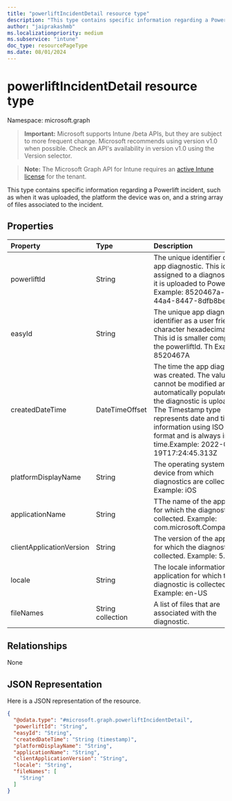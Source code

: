 ```yaml
---
title: "powerliftIncidentDetail resource type"
description: "This type contains specific information regarding a Powerlift incident, such as when it was uploaded, the platform the device was on, and a string array of files associated to the incident."
author: "jaiprakashmb"
ms.localizationpriority: medium
ms.subservice: "intune"
doc_type: resourcePageType
ms.date: 08/01/2024
---
```


# powerliftIncidentDetail resource type

Namespace: microsoft.graph

> **Important:** Microsoft supports Intune /beta APIs, but they are subject to more frequent change. Microsoft recommends using version v1.0 when possible. Check an API's availability in version v1.0 using the Version selector.

> **Note:** The Microsoft Graph API for Intune requires an [active Intune license](https://go.microsoft.com/fwlink/?linkid=839381) for the tenant.

This type contains specific information regarding a Powerlift incident, such as when it was uploaded, the platform the device was on, and a string array of files associated to the incident.

## Properties
|Property|Type|Description|
|:---|:---|:---|
|powerliftId|String|The unique identifier of the app diagnostic. This id is assigned to a diagnostic when it is uploaded to Powerlift. Example: 8520467a-49a9-44a4-8447-8dfb8bec6726|
|easyId|String|The unique app diagnostic identifier as a user friendly 8 character hexadecimal string. This id is smaller compared to the powerliftId. Th Example: 8520467A|
|createdDateTime|DateTimeOffset|The time the app diagnostic was created. The value cannot be modified and is automatically populated when the diagnostic is uploaded. The Timestamp type represents date and time information using ISO 8601 format and is always in UTC time.Example: 2022-04-19T17:24:45.313Z|
|platformDisplayName|String|The operating system of the device from which diagnostics are collected. Example: iOS|
|applicationName|String|TThe name of the application for which the diagnostic is collected. Example: com.microsoft.CompanyPortal | No|
|clientApplicationVersion|String|The version of the application for which the diagnostic is collected. Example: 5.2203.1|
|locale|String|The locale information of the application for which the diagnostic is collected. Example: en-US|
|fileNames|String collection|A list of files that are associated with the diagnostic.|

## Relationships
None

## JSON Representation
Here is a JSON representation of the resource.
<!-- {
  "blockType": "resource",
  "@odata.type": "microsoft.graph.powerliftIncidentDetail"
}
-->
``` json
{
  "@odata.type": "#microsoft.graph.powerliftIncidentDetail",
  "powerliftId": "String",
  "easyId": "String",
  "createdDateTime": "String (timestamp)",
  "platformDisplayName": "String",
  "applicationName": "String",
  "clientApplicationVersion": "String",
  "locale": "String",
  "fileNames": [
    "String"
  ]
}
```